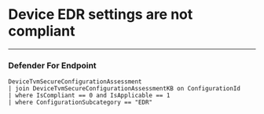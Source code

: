 # Device EDR settings are not compliant
----
### Defender For Endpoint
```
DeviceTvmSecureConfigurationAssessment
| join DeviceTvmSecureConfigurationAssessmentKB on ConfigurationId
| where IsCompliant == 0 and IsApplicable == 1
| where ConfigurationSubcategory == "EDR"
```
